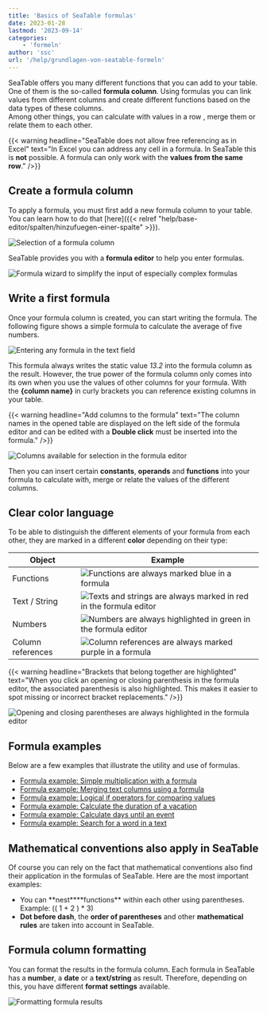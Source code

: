 ```yaml
---
title: 'Basics of SeaTable formulas'
date: 2023-01-28
lastmod: '2023-09-14'
categories:
    - 'formeln'
author: 'ssc'
url: '/help/grundlagen-von-seatable-formeln'
---
```


SeaTable offers you many different functions that you can add to your table. One of them is the so-called **formula column**. Using formulas you can link values from different columns and create different functions based on the data types of these columns.  
Among other things, you can calculate with values in a row , merge them or relate them to each other.

{{< warning  headline="SeaTable does not allow free referencing as in Excel"  text="In Excel you can address any cell in a formula. In SeaTable this is **not** possible. A formula can only work with the **values from the same row**." />}}

## Create a formula column

To apply a formula, you must first add a new formula column to your table. You can learn how to do that [here]({{< relref "help/base-editor/spalten/hinzufuegen-einer-spalte" >}}).

![Selection of a formula column](https://seatable.io/wp-content/uploads/2023/01/select-formula-column.png)

SeaTable provides you with a **formula editor** to help you enter formulas.

![Formula wizard to simplify the input of especially complex formulas](https://seatable.io/wp-content/uploads/2023/01/Formula.wizard.png)

## Write a first formula

Once your formula column is created, you can start writing the formula. The following figure shows a simple formula to calculate the average of five numbers.

![Entering any formula in the text field](https://seatable.io/wp-content/uploads/2023/01/input-formular.jpg)

This formula always writes the static value _13.2_ into the formula column as the result. However, the true power of the formula column only comes into its own when you use the values of other columns for your formula. With the **{column name}** in curly brackets you can reference existing columns in your table.

{{< warning headline="Add columns to the formula" text="The column names in the opened table are displayed on the left side of the formula editor and can be edited with a **Double click** must be inserted into the formula." />}}

![Columns available for selection in the formula editor](https://seatable.io/wp-content/uploads/2023/01/columns-in-the-formula-editor.jpg)

Then you can insert certain **constants**, **operands** and **functions** into your formula to calculate with, merge or relate the values of the different columns.

## Clear color language

To be able to distinguish the different elements of your formula from each other, they are marked in a different **color** depending on their type:

| Object            | Example                                                                                                                                     |
| ----------------- | ------------------------------------------------------------------------------------------------------------------------------------------- |
| Functions         | ![Functions are always marked blue in a formula](https://seatable.io/wp-content/uploads/2023/01/example-function.png)                       |
| Text / String     | ![Texts and strings are always marked in red in the formula editor](https://seatable.io/wp-content/uploads/2023/01/example-text.png)        |
| Numbers           | ![Numbers are always highlighted in green in the formula editor](https://seatable.io/wp-content/uploads/2023/01/example-number.png)         |
| Column references | ![Column references are always marked purple in a formula ](https://seatable.io/wp-content/uploads/2023/01/example-reference-to-column.png) |

{{< warning headline="Brackets that belong together are highlighted" text="When you click an opening or closing parenthesis in the formula editor, the associated parenthesis is also highlighted. This makes it easier to spot missing or incorrect bracket replacements." />}}

![Opening and closing parentheses are always highlighted in the formula editor](https://seatable.io/wp-content/uploads/2023/01/example-brackets.png)

## Formula examples

Below are a few examples that illustrate the utility and use of formulas.

- [Formula example: Simple multiplication with a formula](https://seatable.io/en/docs/formeln/formelbeispiel-einfache-multiplikation-mit-einer-formel/)
- [Formula example: Merging text columns using a formula](https://seatable.io/en/docs/formeln/formelbeispiel-zusammenfuehren-von-text-spalten-mit-hilfe-einer-formel/)
- [Formula example: Logical if operators for comparing values](https://seatable.io/en/docs/formeln/formelbeispiel-logische-if-operatoren-zum-vergleichen-von-werten/)
- [Formula example: Calculate the duration of a vacation](https://seatable.io/en/docs/formeln/formelbeispiel-berechne-die-dauer-eines-urlaubs/)
- [Formula example: Calculate days until an event](https://seatable.io/en/docs/formeln/formelbeispiel-berechne-tage-bis-zu-einem-event/)
- [Formula example: Search for a word in a text](https://seatable.io/en/docs/formeln/formelbeispiel-nach-einem-wort-in-einem-text-suchen/)

## Mathematical conventions also apply in SeaTable

Of course you can rely on the fact that mathematical conventions also find their application in the formulas of SeaTable. Here are the most important examples:

- You can **nest\*\***functions\*\* within each other using parentheses. Example: (( 1 + 2 ) \* 3)
- **Dot before dash**, the **order of parentheses** and other **mathematical rules** are taken into account in SeaTable.

## Formula column formatting

You can format the results in the formula column. Each formula in SeaTable has a **number**, a **date** or a **text/string** as result. Therefore, depending on this, you have different **format settings** available.

![Formatting formula results](https://seatable.io/wp-content/uploads/2023/01/Formatierung-von-Formelergebnissen.jpg)
